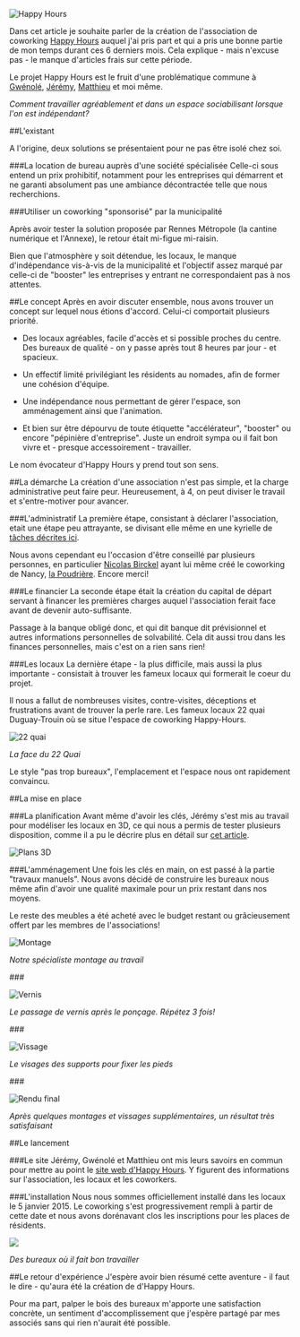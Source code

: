 ![Happy Hours](http://i.imgur.com/h0P5QfC.jpg)

Dans cet article je souhaite parler de la création de l'association de coworking [Happy Hours](http://hppyh0urs.com) auquel j'ai pris part et qui a pris une bonne partie de mon temps durant ces 6 derniers mois. Cela explique - mais n'excuse pas - le manque d'articles frais sur cette période.

Le projet Happy Hours est le fruit d'une problématique commune à [Gwénolé](http://gweno.net), [Jérémy](http://jeremypaul.me), [Matthieu](http://matthieu-schneider.fr) et moi même. 

*Comment travailler agréablement et dans un espace sociabilisant lorsque l'on est indépendant?*

##L'existant

A l'origine, deux solutions se présentaient pour ne pas être isolé chez soi.

###La location de bureau auprès d'une société spécialisée
Celle-ci sous entend un prix prohibitif, notamment pour les entreprises qui démarrent et ne garanti absolument pas une ambiance décontractée telle que nous recherchions.

###Utiliser un coworking "sponsorisé" par la municipalité

Après avoir tester la solution proposée par Rennes Métropole (la cantine numérique et l'Annexe), le retour était mi-figue mi-raisin. 

Bien que l'atmosphère y soit détendue, les locaux, le manque d'indépendance vis-à-vis de la municipalité et l'objectif assez marqué par celle-ci de "booster" les entreprises y entrant ne correspondaient pas à nos attentes.

##Le concept
Après en avoir discuter ensemble, nous avons trouver un concept sur lequel nous étions d'accord. Celui-ci comportait plusieurs priorité. 

- Des locaux agréables, facile d'accès et si possible proches du centre. Des bureaux de qualité - on y passe après tout 8 heures par jour - et spacieux. 

- Un effectif limité privilégiant les résidents au nomades, afin de former une cohésion d'équipe.

- Une indépendance nous permettant de gérer l'espace, son amménagement ainsi que l'animation. 

- Et bien sur être dépourvu de toute étiquette "accélérateur", "booster" ou encore "pépinière d'entreprise". Juste un endroit sympa ou il fait bon vivre et - presque accessoirement - travailler. 

Le nom évocateur d'Happy Hours y prend tout son sens.


##La démarche
La création d'une association n'est pas simple, et la charge administrative peut faire peur. Heureusement, à 4, on peut diviser le travail et s'entre-motiver pour avancer.

###L'administratif
La première étape, consistant à déclarer l'association, etait une étape peu attrayante, se divisant elle même en une kyrielle de [tâches décrites ici](http://vosdroits.service-public.fr/associations/F3109.xhtml). 

Nous avons cependant eu l'occasion d'être conseillé par plusieurs personnes, en particulier [Nicolas Birckel](http://www.nicolas-birckel.fr/) ayant lui même créé le coworking de Nancy, [la Poudrière](http://www.poudriere.org/). Encore merci!

###Le financier
La seconde étape était la création du capital de départ servant à financer les premières charges auquel l'association ferait face avant de devenir auto-suffisante. 

Passage à la banque obligé donc, et qui dit banque dit prévisionnel et autres informations personnelles de solvabilité. Cela dit aussi trou dans les finances personnelles, mais c'est on a rien sans rien!

###Les locaux
La dernière étape - la plus difficile, mais aussi la plus importante - consistait à trouver les fameux locaux qui formerait le coeur du projet. 

Il nous a fallut de nombreuses visites, contre-visites, déceptions et frustrations avant de trouver la perle rare. Les fameux locaux 22 quai Duguay-Trouin où se situe l'espace de coworking Happy-Hours.

![22 quai](http://i.imgur.com/UOBE0Ww.jpg)

*La face du 22 Quai*

Le style "pas trop bureaux", l'emplacement et l'espace nous ont rapidement convaincu.

##La mise en place

###La planification
Avant même d'avoir les clés, Jérémy s'est mis au travail pour modéliser les locaux en 3D, ce qui nous a permis de tester plusieurs disposition, comme il a pu le décrire plus en détail sur [cet article](http://jeremypaul.me/project/happyhours.html).

![Plans 3D](http://i.imgur.com/Ut8WLFa.jpg)

###L'amménagement
Une fois les clés en main, on est passé à la partie "travaux manuels". Nous avons décidé de construire les bureaux nous même afin d'avoir une qualité maximale pour un prix restant dans nos moyens. 

Le reste des meubles a été acheté avec le budget restant ou grâcieusement offert par les membres de l'associations!


![Montage](http://i.imgur.com/OMid8Cg.png)

*Notre spécialiste montage au travail*

### 

![Vernis](http://i.imgur.com/sl7ndlN.png)

*Le passage de vernis après le ponçage. Répétez 3 fois!*

### 

![Vissage](http://i.imgur.com/QEqqdla.png)

*Le visages des supports pour fixer les pieds*

### 

![Rendu final](http://i.imgur.com/RadvxVn.jpg)

*Après quelques montages et vissages supplémentaires, un résultat très satisfaisant*

##Le lancement

###Le site 
Jérémy, Gwénolé et Matthieu ont mis leurs savoirs en commun pour mettre au point le [site web d'Happy Hours](http://happyh0urs.com). Y figurent des informations sur l'association, les locaux et les coworkers.

###L'installation
Nous nous sommes officiellement installé dans les locaux le 5 janvier 2015. Le coworking s'est progressivement rempli à partir de cette date et nous avons dorénavant clos les inscriptions pour les places de résidents.

![](http://i.imgur.com/GMkQMBn.jpg)

*Des bureaux où il fait bon travailler*

##Le retour d'expérience
J'espère avoir bien résumé cette aventure - il faut le dire - qu'aura été la création de d'Happy Hours. 

Pour ma part, palper le bois des bureaux m'apporte une satisfaction concrète, un sentiment d'accomplissement que j'espère partagé par mes associés sans qui rien n'aurait été possible.